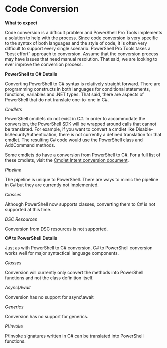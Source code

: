 # Code Conversion

**What to expect**

Code conversion is a difficult problem and PowerShell Pro Tools implements a solution to help with the process. Since code conversion is very specific to the syntax of both languages and the style of code, it is often very difficult to support every single scenario. PowerShell Pro Tools takes a “best effort” approach to conversion. Assume that the conversion process may have issues that need manual resolution. That said, we are looking to ever improve the conversion process. 

**PowerShell to C\# Details**

Converting PowerShell to C\# syntax is relatively straight forward. There are programming constructs in both languages for conditional statements, functions, variables and .NET types. That said, there are aspects of PowerShell that do not translate one-to-one in C\#.

_Cmdlets_

PowerShell cmdlets do not exist in C\#. In order to accommodate the conversion, the PowerShell SDK will be wrapped around calls that cannot be translated. For example, if you want to convert a cmdlet like Disable-IisSecurityAuthentication, there is not currently a defined translation for that cmdlet. The resulting C\# code would use the PowerShell class and AddCommand methods.

Some cmdlets do have a conversion from PowerShell to C\#. For a full list of these cmdlets, visit the [Cmdlet Intent conversion document](https://poshtools.com/docs/posh-pro-tools/cmdlet-intent-conversion/%20‎).

_Pipeline_

The pipeline is unique to PowerShell. There are ways to mimic the pipeline in C\# but they are currently not implemented.

_Classes_

Although PowerShell now supports classes, converting them to C\# is not supported at this time.

_DSC Resources_

Conversion from DSC resources is not supported.

**C\# to PowerShell Details**

Just as with PowerShell to C\# conversion, C\# to PowerShell conversion works well for major syntactical language components.

_Classes_

Conversion will currently only convert the methods into PowerShell functions and not the class definition itself.

_Async\Await_

Conversion has no support for async\await

_Generics_

Conversion has no support for generics.

_P\Invoke_

P\Invoke signatures written in C\# can be translated into PowerShell functions.


